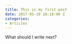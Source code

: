 ```yaml
---
title: This is my first post
date: 2017-05-10 18:18:00 Z
categories:
- Articles
---
```


What should I write next?

